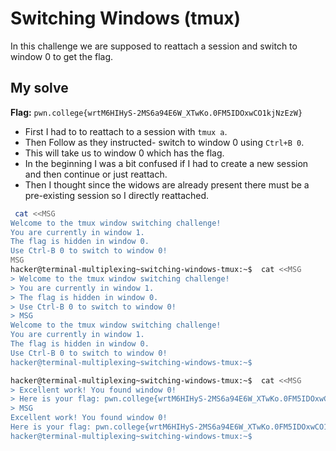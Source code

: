 # Switching Windows (tmux)
In this challenge we are supposed to reattach a session and switch to window 0 to get the flag.

## My solve
**Flag:** `pwn.college{wrtM6HIHyS-2MS6a94E6W_XTwKo.0FM5IDOxwCO1kjNzEzW}`

- First I had to to reattach to a session with `tmux a`.
- Then Follow as they instructed- switch to window 0 using `Ctrl+B 0`.
- This will take us to window 0 which has the flag.
- In the beginning I was a bit confused if I had to create a new session and then continue or just reattach.
- Then I thought since the widows are already present there must be a pre-existing session so I directly reattached.

```bash
 cat <<MSG
Welcome to the tmux window switching challenge!
You are currently in window 1.
The flag is hidden in window 0.
Use Ctrl-B 0 to switch to window 0!
MSG
hacker@terminal-multiplexing~switching-windows-tmux:~$  cat <<MSG
> Welcome to the tmux window switching challenge!
> You are currently in window 1.
> The flag is hidden in window 0.
> Use Ctrl-B 0 to switch to window 0!
> MSG
Welcome to the tmux window switching challenge!
You are currently in window 1.
The flag is hidden in window 0.
Use Ctrl-B 0 to switch to window 0!
hacker@terminal-multiplexing~switching-windows-tmux:~$
```

```bash
hacker@terminal-multiplexing~switching-windows-tmux:~$  cat <<MSG
> Excellent work! You found window 0!
> Here is your flag: pwn.college{wrtM6HIHyS-2MS6a94E6W_XTwKo.0FM5IDOxwCO1kjNzEzW}
> MSG
Excellent work! You found window 0!
Here is your flag: pwn.college{wrtM6HIHyS-2MS6a94E6W_XTwKo.0FM5IDOxwCO1kjNzEzW}
hacker@terminal-multiplexing~switching-windows-tmux:~$
```
